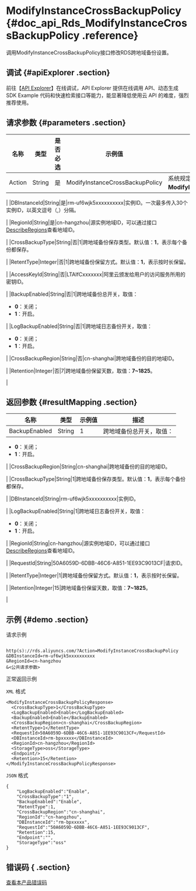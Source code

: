 # ModifyInstanceCrossBackupPolicy {#doc_api_Rds_ModifyInstanceCrossBackupPolicy .reference}

调用ModifyInstanceCrossBackupPolicy接口修改RDS跨地域备份设置。

## 调试 {#apiExplorer .section}

前往【[API Explorer](https://api.aliyun.com/#product=Rds&api=ModifyInstanceCrossBackupPolicy)】在线调试，API Explorer 提供在线调用 API、动态生成 SDK Example 代码和快速检索接口等能力，能显著降低使用云 API 的难度，强烈推荐使用。

## 请求参数 {#parameters .section}

|名称|类型|是否必选|示例值|描述|
|--|--|----|---|--|
|Action|String|是|ModifyInstanceCrossBackupPolicy|系统规定参数，取值：**ModifyInstanceCrossBackupPolicy**。

 |
|DBInstanceId|String|是|rm-uf6wjk5xxxxxxxxxx|实例ID。一次最多传入30个实例ID，以英文逗号（,）分隔。

 |
|RegionId|String|是|cn-hangzhou|源实例地域ID，可以通过接口[DescribeRegions](~~26243~~)查看地域ID。

 |
|CrossBackupType|String|否|1|跨地域备份保存类型。默认值：**1**，表示每个备份都保存。

 |
|RetentType|Integer|否|1|跨地域备份保留方式。默认值：**1**，表示按时长保留。

 |
|AccessKeyId|String|否|LTAIfCxxxxxxx|阿里云颁发给用户的访问服务所用的密钥ID。

 |
|BackupEnabled|String|否|1|跨地域备份总开关，取值：

 -   **0**：关闭；
-   **1**：开启。

 |
|LogBackupEnabled|String|否|1|跨地域日志备份开关，取值：

 -   **0**：关闭；
-   **1**：开启。

 |
|CrossBackupRegion|String|否|cn-shanghai|跨地域备份的目的地域ID。

 |
|Retention|Integer|否|7|跨地域备份保留天数，取值：**7~1825**。

 |

## 返回参数 {#resultMapping .section}

|名称|类型|示例值|描述|
|--|--|---|--|
|BackupEnabled|String|1|跨地域备份总开关，取值：

 -   **0**：关闭；
-   **1**：开启。

 |
|CrossBackupRegion|String|cn-shanghai|跨地域备份的目的地域ID。

 |
|CrossBackupType|String|1|跨地域备份保存类型。默认值：**1**，表示每个备份都保存。

 |
|DBInstanceId|String|rm-uf6wjk5xxxxxxxxxx|实例ID。

 |
|LogBackupEnabled|String|1|跨地域日志备份开关，取值：

 -   **0**：关闭；
-   **1**：开启。

 |
|RegionId|String|cn-hangzhou|源实例地域ID，可以通过接口[DescribeRegions](~~26243~~)查看地域ID。

 |
|RequestId|String|50A6059D-6DBB-46C6-A851-1EE93C9013CF|请求ID。

 |
|RetentType|Integer|1|跨地域备份保留方式。默认值：**1**，表示按时长保留。

 |
|Retention|Integer|15|跨地域备份保留天数，取值：**7~1825**。

 |

## 示例 {#demo .section}

请求示例

``` {#request_demo}

http(s)://rds.aliyuncs.com/?Action=ModifyInstanceCrossBackupPolicy
&DBInstanceId=rm-uf6wjk5xxxxxxxxxx
&RegionId=cn-hangzhou
&<公共请求参数>

```

正常返回示例

`XML` 格式

``` {#xml_return_success_demo}
<ModifyInstanceCrossBackupPolicyResponse>
  <CrossBackupType>1</CrossBackupType>
  <LogBackupEnabled>Enable</LogBackupEnabled>
  <BackupEnabled>Enable</BackupEnabled>
  <CrossBackupRegion>cn-shanghai</CrossBackupRegion>
  <RetentType>1</RetentType>
  <RequestId>50A6059D-6DBB-46C6-A851-1EE93C9013CF</RequestId>
  <DBInstanceId>rm-bpxxxxx</DBInstanceId>
  <RegionId>cn-hangzhou</RegionId>
  <StorageType>oss</StorageType>
  <Endpoint/>
  <Retention>15</Retention>
</ModifyInstanceCrossBackupPolicyResponse>

```

`JSON` 格式

``` {#json_return_success_demo}
{
	"LogBackupEnabled":"Enable",
	"CrossBackupType":"1",
	"BackupEnabled":"Enable",
	"RetentType":1,
	"CrossBackupRegion":"cn-shanghai",
	"RegionId":"cn-hangzhou",
	"DBInstanceId":"rm-bpxxxxx",
	"RequestId":"50A6059D-6DBB-46C6-A851-1EE93C9013CF",
	"Retention":15,
	"Endpoint":"",
	"StorageType":"oss"
}
```

## 错误码 { .section}

[查看本产品错误码](https://error-center.aliyun.com/status/product/Rds)

